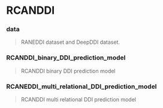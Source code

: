 # RCANDDI
### data
> RANEDDI dataset and DeepDDI dataset.

### RCANDDI\_binary\_DDI\_prediction\_model
> RCANDDI binary DDI prediction model

### RCANEDDI\_multi\_relational\_DDI\_prediction\_model
> RCANDDI multi relational DDI prediction model




